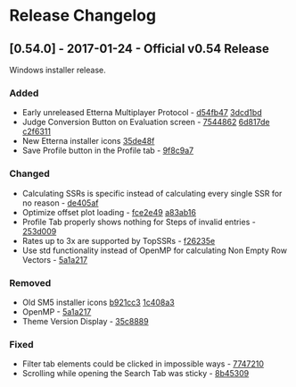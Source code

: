 # Release Changelog


## [0.54.0] - 2017-01-24 - Official v0.54 Release

Windows installer release.

### Added
- Early unreleased Etterna Multiplayer Protocol - [d54fb47](../../../commit/d54fb4798ac78b106ba0315215912fdd8e338c3b) [3dcd1bd](../../../commit/3dcd1bdd7fec749af3736d7f96ffd721c5c01d54)
- Judge Conversion Button on Evaluation screen - [7544862](../../../commit/7544862422db1585a1685ebfcc1ff8e8863d8ee2) [6d817de](../../../commit/6d817ded4cf54163417e39e9d1f385b9c08f0958) [c2f6311](../../../commit/c2f631136befdfa9c910aeb1ae4679631273f7d6)
- New Etterna installer icons [35de48f](../../../commit/35de48f9a9ed34c45c64d7cae1264f0386ef3b97)
- Save Profile button in the Profile tab - [9f8c9a7](../../../commit/9f8c9a7caf1fc763bcee630fc75f21373da4b8ee)
### Changed
- Calculating SSRs is specific instead of calculating every single SSR for no reason - [de405af](../../../commit/de405afb373bbe9f77d7937d8eea560e6c37cb46)
- Optimize offset plot loading - [fce2e49](../../../commit/fce2e494f57ca960382ab0ca2e9aa313d3d57fd1) [a83ab16](../../../commit/a83ab166e484e72a079e20c7b72305d7222c56bd)
- Profile Tab properly shows nothing for Steps of invalid entries - [253d009](../../../commit/253d009608db207c708e34351272dc98686d0ef1)
- Rates up to 3x are supported by TopSSRs - [f26235e](../../../commit/f26235e7f6d1988ea2c59f67101efc4d14232ce8) 
- Use std functionality instead of OpenMP for calculating Non Empty Row Vectors - [5a1a217](../../../commit/5a1a21725cf0163b38de70e3c2f20ac8c0cb9e0a)
### Removed
- Old SM5 installer icons [b921cc3](../../../commit/b921cc302deb58d8884d7bd6fa68c0e50a1bc427) [1c408a3](../../../commit/1c408a375c99b1552325f7437184d11dcb4f5601)
- OpenMP - [5a1a217](../../../commit/5a1a21725cf0163b38de70e3c2f20ac8c0cb9e0a)
- Theme Version Display - [35c8889](../../../commit/35c8889a5707d0e11f409be2b2bf7867646256c0)
### Fixed
- Filter tab elements could be clicked in impossible ways - [7747210](../../../commit/7747210461cee54d424441d13e9150f9d983541a)
- Scrolling while opening the Search Tab was sticky - [8b45309](../../../commit/8b453098175fae6ffac1365a771b8a414c7e2d67)
